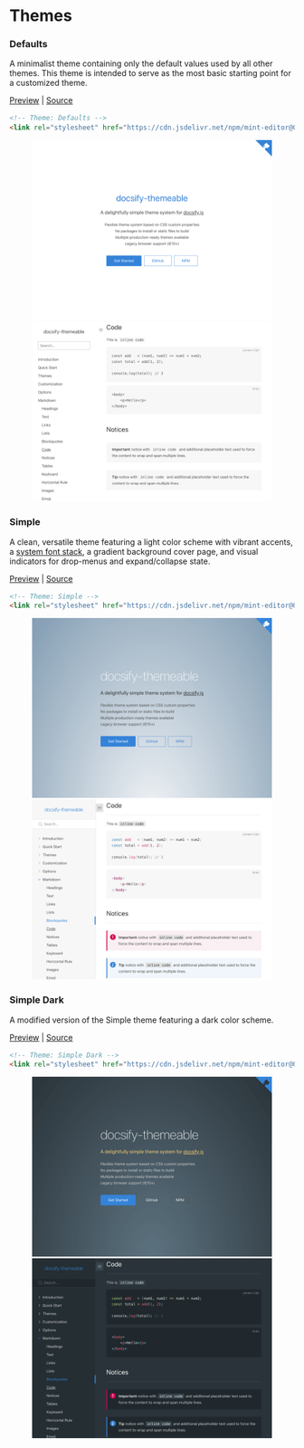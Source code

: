 # Themes

### Defaults

A minimalist theme containing only the default values used by all other
themes. This theme is intended to serve as the most basic starting point for a
customized theme.

<a href="#" data-style-group="themeable" data-style-href="css/theme-defaults.css">Preview</a> |
[Source](https://github.com/0326/mint-editor/tree/master/src/scss/themes/defaults)

```html
<!-- Theme: Defaults -->
<link rel="stylesheet" href="https://cdn.jsdelivr.net/npm/mint-editor@0/dist/css/theme-defaults.css">
```

<figure class="thumbnails">
    <img src="assets/img/theme-defaults-cover.png" alt="Screenshot of coverpage" title="Cover page">
    <img src="assets/img/theme-defaults-content.png" alt="Screenshot of content" title="Content">
</figure>

### Simple

A clean, versatile theme featuring a light color scheme with vibrant accents, a [system font stack](https://css-tricks.com/snippets/css/system-font-stack/), a gradient
background cover page, and visual indicators for drop-menus and expand/collapse
state.

<a href="#" data-style-group="themeable" data-style-href="css/theme-simple.css">Preview</a> |
[Source](https://github.com/0326/mint-editor/tree/master/src/scss/themes/theme-simple.scss)

```html
<!-- Theme: Simple -->
<link rel="stylesheet" href="https://cdn.jsdelivr.net/npm/mint-editor@0/dist/css/theme-simple.css">
```

<figure class="thumbnails">
    <img src="assets/img/theme-simple-cover.png" alt="Screenshot of coverpage" title="Cover page">
    <img src="assets/img/theme-simple-content.png" alt="Screenshot of content" title="Content">
</figure>

### Simple Dark

A modified version of the Simple theme featuring a dark color scheme.

<a href="#" data-style-group="themeable" data-style-href="css/theme-simple-dark.css">Preview</a> |
[Source](https://github.com/0326/mint-editor/tree/master/src/scss/themes/theme-simple-dark.scss)

```html
<!-- Theme: Simple Dark -->
<link rel="stylesheet" href="https://cdn.jsdelivr.net/npm/mint-editor@0/dist/css/theme-simple-dark.css">
```

<figure class="thumbnails">
    <img src="assets/img/theme-simple-dark-cover.png" alt="Screenshot of coverpage" title="Cover page">
    <img src="assets/img/theme-simple-dark-content.png" alt="Screenshot of content" title="Content">
</figure>
